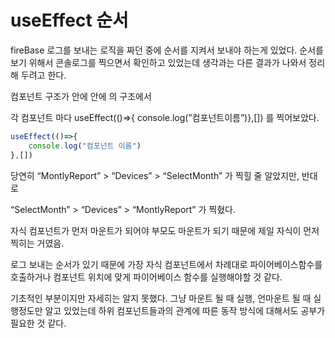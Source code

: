 # useEffect 순서

fireBase 로그를 보내는 로직을 짜던 중에 순서를 지켜서 보내야 하는게 있었다. 순서를 보기 위해서 콘솔로그를 찍으면서 확인하고 있었는데 생각과는 다른 결과가 나와서 정리해 두려고 한다.

컴포넌트 구조가 <MontlyReport /> 안에  <Devices/> 안에 <SelectMonth/> 의 구조에서

각 컴포넌트 마다 useEffect(()⇒{ console.log(”컴포넌트이름”)},[]) 를 찍어보았다.

```jsx
useEffect(()=>{
	console.log("컴포넌트 이름")
},[])
```

당연히 “MontlyReport” > “Devices” > “SelectMonth” 가 찍힐 줄 알았지만, 반대로

“SelectMonth” > “Devices” > “MontlyReport” 가 찍혔다.

자식 컴포넌트가 먼저 마운트가 되어야 부모도 마운트가 되기 때문에 제일 자식이 먼저 찍히는 거였음. 

로그 보내는 순서가 있기 때문에 가장 자식 컴포넌트에서 차례대로 파이어베이스함수를 호출하거나 컴포넌트 위치에 맞게 파이어베이스 함수를 실행해야할 것 같다.

기초적인 부분이지만 자세히는 알지 못했다. 그냥 마운트 될 때 실행, 언마운트 될 때 실행정도만 알고 있었는데 하위 컴포넌트들과의 관계에 따른 동작 방식에 대해서도 공부가 필요한 것 같다.